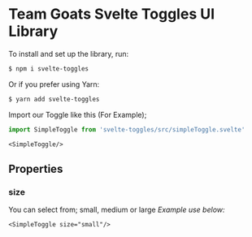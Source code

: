 # Team Goats Svelte Toggles UI Library

To install and set up the library, run:

```sh
$ npm i svelte-toggles
```

Or if you prefer using Yarn:

```sh
$ yarn add svelte-toggles
```

Import our Toggle like this (For Example);
```js
import SimpleToggle from 'svelte-toggles/src/simpleToggle.svelte'
```
```svelte
<SimpleToggle/>
```
## Properties
### size
You can select from; small, medium or large
_Example use below:_
```svelte
<SimpleToggle size="small"/>
```
